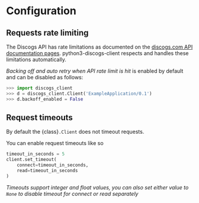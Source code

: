 # Configuration

## Requests rate limiting

The Discogs API has rate limitations as documented on the [discogs.com API
documentation pages](
https://www.discogs.com/developers#page:home,header:home-rate-limiting).
python3-discogs-client respects and handles these limitations automatically.

_Backing off and auto retry when API rate limit is hit_ is enabled by default and can be disabled as follows:

```python
>>> import discogs_client
>>> d = discogs_client.Client('ExampleApplication/0.1')
>>> d.backoff_enabled = False
```

## Request timeouts

By default the {class}`.Client` does not timeout requests.

You can enable request timeouts like so

```python
timeout_in_seconds = 5
client.set_timeout(
    connect=timeout_in_seconds,
    read=timeout_in_seconds
)
```

_Timeouts support integer and float values, you can also set either value to `None` to disable timeout for connect or read separately_
